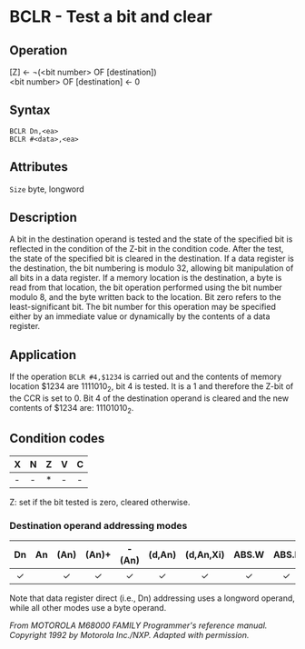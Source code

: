 # BCLR - Test a bit and clear

## Operation
[Z] ← ¬(\<bit number\> OF [destination])<br/>
\<bit number\> OF [destination] ← 0

## Syntax
```assembly
BCLR Dn,<ea>
BCLR #<data>,<ea>
```

## Attributes
`Size` byte, longword

## Description
A bit in the destination operand is tested and the state of the specified bit is reflected in the condition of the Z-bit in the condition code. After the test, the state of the specified bit is cleared in the destination. If a data register is the destination, the bit numbering is modulo 32, allowing bit manipulation of all bits in a data register. If a memory location is the destination, a byte
is read from that location, the bit operation performed using the bit number modulo 8, and the byte written back to the location. Bit zero refers to the least-significant bit. The bit number for this operation may be specified either by an immediate value or dynamically by the contents of a data register.

## Application
If the operation `BCLR #4,$1234` is carried out and the contents of
memory location $1234 are 1111010<sub>2</sub>, bit 4 is tested. It is a 1 and
therefore the Z-bit of the CCR is set to 0. Bit 4 of the destination
operand is cleared and the new contents of $1234 are: 11101010<sub>2</sub>.

## Condition codes
|X|N|Z|V|C|
|--|--|--|--|--|
|-|-|*|-|-|

Z: set if the bit tested is zero, cleared otherwise.

### Destination operand addressing modes
|Dn|An|(An)|(An)+|-(An)|(d,An)|(d,An,Xi)|ABS.W|ABS.L|(d,PC)|(d,PC,Xn)|imm|
|:-:|:-:|:-:|:-:|:-:|:-:|:-:|:-:|:-:|:-:|:-:|:-:|
|✓||✓|✓|✓|✓|✓|✓|✓||||

Note that data register direct (i.e., Dn) addressing uses a longword
operand, while all other modes use a byte operand.

*From MOTOROLA M68000 FAMILY Programmer's reference manual. Copyright 1992 by Motorola Inc./NXP. Adapted with permission.*